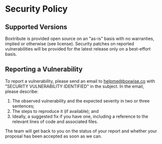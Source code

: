 # Security Policy

## Supported Versions
Boxtribute is provided open source on an "as-is" basis with no warranties, implied or otherwise (see license).  Security patches on reported vulnerabilities will be provided for the latest release only on a best-effort basis. 

## Reporting a Vulnerability

To report a vulnerability, please send an email to helpme@boxwise.co with "SECURITY VULNERABILITY IDENTIFIED" in the subject. In the email, please describe:
1. The observed vulnerability and the expected severity in two or three sentences;
2. The steps to reproduce it (if available); and 
3. Ideally, a suggested fix if you have one, including a reference to the relevant lines of code and associated files. 

The team will get back to you on the status of your report and whether your proposal has been accepted as soon as we can.
